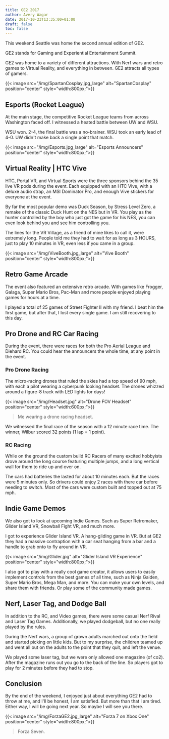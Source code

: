 ```yaml
---
title: GE2 2017
author: Avery Wagar
date: 2017-10-23T13:35:00+01:00
draft: false
toc: false
---
```


This weekend Seattle was home the second annual edition of GE2. 

GE2 stands for Gaming and Experiential Entertainment Summit.

GE2 was home to a variety of different attractions. 
With Nerf wars and retro games to Virtual Reality, 
and everything in between. GE2 attracts all types of gamers.

<!--Possibly link spartans-->
<!--![][Spartans]-->

<!--[Spartans]: /static/api/images/SpartanCosplay.jpg_large 'Me with some Spartan Cosplays'-->
{{< image src="/img/SpartanCosplay.jpg_large" alt="SpartanCosplay" position="center" style="width:800px;">}}
## Esports (Rocket League)
At the main stage, the competitive Rocket League teams from across Washington
faced off. I witnessed a heated battle between UW and WSU.

WSU won. 2-4, the final battle was a no-brainer. WSU took an early lead of 4-0.
UW didn't make back a single point that match.

<!--Link announcers-->

<!--![][Esports]-->

<!--[Esports]: /static/api/images/Esports.jpg_large 'Rocket League announcers'-->

{{< image src="/img/Esports.jpg_large" alt="Esports Announcers" position="center" style="width:800px;">}}
## Virtual Reality | HTC Vive 


HTC, Portal VR, and Virtual Sports were the three sponsors behind the 35 live
VR
pods during the event. Each equipped with an HTC Vive, with a deluxe audio
strap,
an MSI Dominator Pro, and enough Vive stickers for everyone at the event. 


By far the most popular demo was Duck Season, by Stress Level Zero, a remake of
the classic Duck Hunt on the NES but in VR. You play as the hunter controlled
by the boy who just got the game for his NES, you can even look behind you and
see him controlling you.

The lines for the VR Village, as a friend of mine likes to call it, were
extremely
long. People told me they had to wait for as long as 3 HOURS, just to play 10
minutes in VR, even less if you came in a group. 

<!--![][Vive]-->

<!--[Vive]: /static/api/images/ViveBooth.jpg_large 'Vive booth'-->

{{< image src="/img/ViveBooth.jpg_large" alt="Vive Booth" position="center" style="width:800px;">}}
## Retro Game Arcade


The event also featured an extensive retro arcade. With games like Frogger,
Galaga, Super Mario Bros, Pac-Man and more people enjoyed playing games for
hours at a time. 

I played a total of 25 games of Street Fighter II with my friend. I beat him
the first game, but after that, I lost every single game. I am still recovering to this day.


## Pro Drone and RC Car Racing


During the event, there were races for both the Pro Aerial League and Diehard
RC. You could hear the announcers the whole time, at any point in the event.

### Pro Drone Racing


The micro-racing drones that ruled the skies had a top speed of 90 mph, with
each
a pilot wearing a cyberpunk looking headset. The drones whizzed around a figure-8
track with LED lights for days!


<!--Link picture of headset here-->
{{< image src="/img/Headset.jpg" alt="Drone FOV Headset" position="center" style="width:600px;">}}

> Me wearing a drone racing headset.


We witnessed the final race of the season with a 12 minute race time. The
winner, Wilbur scored 32 points (1 lap = 1 point). 


### RC Racing


While on the ground the custom build RC Racers of many excited hobbyists
drove around the long course featuring multiple jumps, and a long vertical wall
for them to ride up and over on.

  The cars had batteries the lasted for about 10
  minutes each. But the races were 5 minutes only. So drivers could enjoy
  2 races
  with there car before needing to switch. Most of the cars were custom built and topped out at 75 mph. 

## Indie Game Demos  

We also got to look at upcoming Indie Games. Such as Super Retromaker, Glider
Island VR, Snowball Fight VR, and much more. 

I got to experience Glider Island VR. A hang-gliding game in VR. But at GE2
they had a massive contraption with a car seat hanging from a bar and a handle
to grab onto to fly around in VR.

{{< image src="/img/Glider.jpg" alt="Glider Island VR Experience" position="center" style="width:800px;">}}

I also got to play with a really cool game creator, it allows users to easily
implement controls from the best games of all time, such as Ninja Gaiden, Super
Mario Bros, Mega Man, and more. You can make your own levels, and share them with
friends. Or play some of the community made games.


## Nerf, Laser Tag, and Dodge Ball


In addition to the RC, and Video games, there were some casual Nerf Rival and
Laser Tag Games. Additionally, we played dodgeball, but no one
really played by the rules.

During the Nerf wars, a group of grown adults marched out onto the field and
started picking on little kids. But to my surprise, the children teamed up and
went all out on the adults to the point that they quit, and left the venue.

We played some laser tag, but we were only allowed one magazine (of co2).
After the magazine runs out you go to the back of the line. So players got to
play for 2 minutes before they had to stop. 


## Conclusion


By the end of the weekend, I enjoyed just about everything GE2 had to throw at
me, and I'll be honest, I am satisfied. But more than that I am tired. Either
way, I will be going next year. So maybe I will see you there.


<!--![][Forza]-->

<!--[Forza]: /static/api/images/ForzaGE2.jpg_large 'Forza 7 on Xbox One'-->

{{< image src="/img/ForzaGE2.jpg_large" alt="Forza 7 on Xbox One" position="center" style="width:800px;">}}

> Forza Seven.

